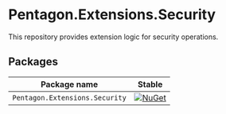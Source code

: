 # Pentagon.Extensions.Security

This repository provides extension logic for security operations.

## Packages

Package name|Stable                                      
---|---
`Pentagon.Extensions.Security`| [![NuGet][nuget-badge]][nuget]      


[nuget]: https://www.nuget.org/packages/Pentagon.Extensions.Security/
[nuget-badge]: https://img.shields.io/nuget/v/Pentagon.Extensions.Security.svg?style=flat-square&label=nuget
